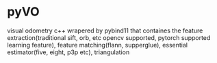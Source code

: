 # pyVO
visual odometry c++ wrapered by pybind11 that containes the feature extraction(traditional sift, orb, etc opencv supported, pytorch supported learning feature), feature matching(flann, supperglue), essential estimator(five, eight, p3p etc), triangulation
